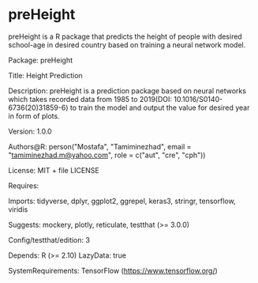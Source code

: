 # preHeight
preHeight is a R package that predicts the height of people with desired school-age in desired country based on training a neural network model.

Package: preHeight

Title: Height Prediction

Description: preHeight is a prediction package based on neural networks which takes recorded data from 1985 to 2019(DOI: 10.1016/S0140-6736(20)31859-6) to train the model and output the value for desired year in form of plots.

Version: 1.0.0

Authors@R: person("Mostafa", "Tamiminezhad", email = "tamiminezhad.m@yahoo.com", role = c("aut", "cre", "cph"))

License: MIT + file LICENSE

Requires: 

Imports: 
    tidyverse,
    dplyr,
    ggplot2,
    ggrepel,
    keras3,
    stringr,
    tensorflow,
    viridis
    
Suggests:
  mockery,
    plotly,
    reticulate,
    testthat (>= 3.0.0)

Config/testthat/edition: 3

Depends: 
    R (>= 2.10)
LazyData: true

SystemRequirements: TensorFlow (https://www.tensorflow.org/)

